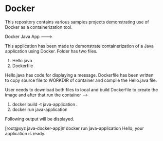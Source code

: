 # Docker
This repository contains various samples projects demonstrating use of Docker as a containerization tool.

Docker Java App --->

This application has been made to demonstrate containerization of a Java application using Docker. Folder has two files.

1. Hello.java
2. Dockerfile

Hello.java has code for displaying a message. 
Dockerfile has been written to copy source file to WORKDIR of container and compile the Hello.java file. 

User needs to download both files to local and build Dockerfile to create the image and after that run the container -->

1. docker build -t java-application .
2. docker run java-application

Following output will be displayed.

[root@xyz java-docker-app]# docker run java-application
  Hello, your application is ready.
